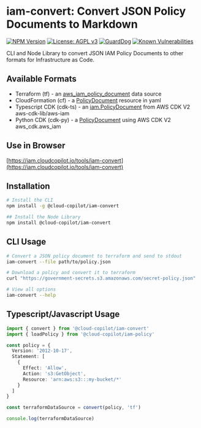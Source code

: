 # iam-convert: Convert JSON Policy Documents to Markdown

[![NPM Version](https://img.shields.io/npm/v/@cloud-copilot/iam-convert.svg?logo=nodedotjs)](https://www.npmjs.com/package/@cloud-copilot/iam-convert) [![License: AGPL v3](https://img.shields.io/github/license/cloud-copilot/iam-convert)](LICENSE.txt) [![GuardDog](https://github.com/cloud-copilot/iam-convert/actions/workflows/guarddog.yml/badge.svg)](https://github.com/cloud-copilot/iam-convert/actions/workflows/guarddog.yml) [![Known Vulnerabilities](https://snyk.io/test/github/cloud-copilot/iam-convert/badge.svg?targetFile=package.json&style=flat-square)](https://snyk.io/test/github/cloud-copilot/iam-convert?targetFile=package.json)

CLI and Node Library to convert JSON IAM Policy Documents to other formats for Infrastructure as Code.

## Available Formats

- Terraform (tf) - an [aws_iam_policy_document](https://registry.terraform.io/providers/hashicorp/aws/latest/docs/data-sources/iam_policy_document) data source
- CloudFormation (cf) - a [PolicyDocument](https://docs.aws.amazon.com/AWSCloudFormation/latest/UserGuide/aws-resource-iam-policy.html) resource in yaml
- Typescript CDK (cdk-ts) - an [iam.PolicyDocument](https://docs.aws.amazon.com/cdk/api/v2/docs/aws-cdk-lib.aws_iam.PolicyDocument.html) from AWS CDK V2 aws-cdk-lib/aws-iam
- Python CDK (cdk-py) - a [PolicyDocument](https://docs.aws.amazon.com/cdk/api/v2/python/aws_cdk.aws_iam/PolicyDocument.html) using AWS CDK V2 aws_cdk.aws_iam

## Use in Browser

[https://iam.cloudcopilot.io/tools/iam-convert](https://iam.cloudcopilot.io/tools/iam-convert)

## Installation

```bash
# Install the CLI
npm install -g @cloud-copilot/iam-convert

## Install the Node Library
npm install @cloud-copilot/iam-convert
```

## CLI Usage

```bash
# Convert a JSON policy document to terraform and send to stdout
iam-convert --file path/to/policy.json

# Download a policy and convert it to terraform
curl "https://government-secrets.s3.amazonaws.com/secret-policy.json" | iam-convert > secret-policy.tf

# View all options
iam-convert --help
```

## Typescript/Javascript Usage

```typescript
import { convert } from '@cloud-copilot/iam-convert'
import { loadPolicy } from '@cloud-copilot/iam-policy'

const policy = {
  Version: '2012-10-17',
  Statement: [
    {
      Effect: 'Allow',
      Action: 's3:GetObject',
      Resource: 'arn:aws:s3:::my-bucket/*'
    }
  ]
}

const terraformDataSource = convert(policy, 'tf')

console.log(terraformDataSource)
```

